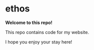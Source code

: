 # ethos

**Welcome to this repo!**

This repo contains code for my website.

I hope you enjoy your stay here!
